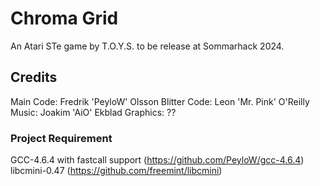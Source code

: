 # Chroma Grid

An Atari STe game by T.O.Y.S. to be release at Sommarhack 2024.

## Credits

Main Code: Fredrik 'PeyloW' Olsson
Blitter Code: Leon 'Mr. Pink' O'Reilly
Music: Joakim 'AiO' Ekblad
Graphics: ??

### Project Requirement

GCC-4.6.4 with fastcall support (https://github.com/PeyloW/gcc-4.6.4)
libcmini-0.47 (https://github.com/freemint/libcmini)
